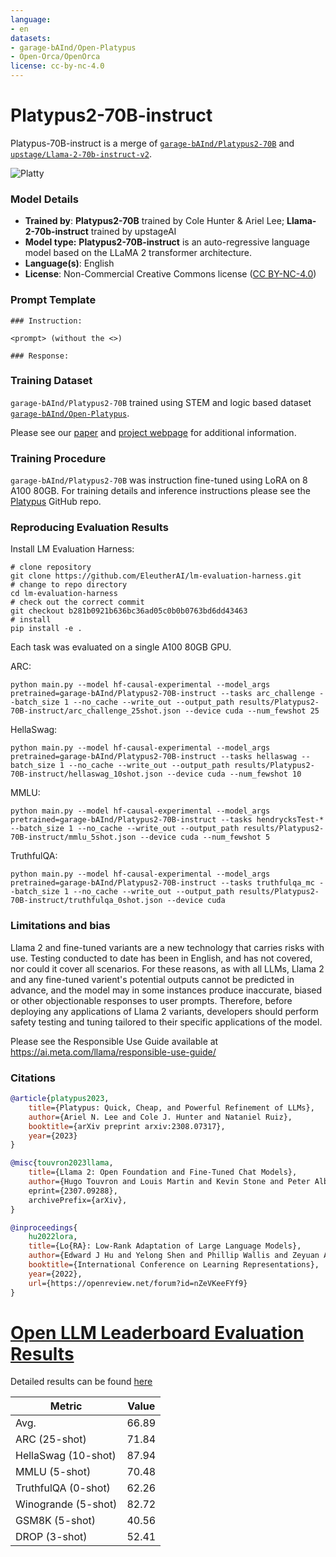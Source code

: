 ```yaml
---
language:
- en
datasets:
- garage-bAInd/Open-Platypus
- Open-Orca/OpenOrca
license: cc-by-nc-4.0
---
```


# Platypus2-70B-instruct

Platypus-70B-instruct is a merge of [`garage-bAInd/Platypus2-70B`](https://huggingface.co/garage-bAInd/Platypus2-70B) and [`upstage/Llama-2-70b-instruct-v2`](https://huggingface.co/upstage/Llama-2-70b-instruct-v2).

![Platty](./Best_Platty_small.jpeg)

### Model Details

* **Trained by**: **Platypus2-70B** trained by Cole Hunter & Ariel Lee; **Llama-2-70b-instruct** trained by upstageAI
* **Model type:**  **Platypus2-70B-instruct** is an auto-regressive language model based on the LLaMA 2 transformer architecture.
* **Language(s)**: English
* **License**: Non-Commercial Creative Commons license ([CC BY-NC-4.0](https://creativecommons.org/licenses/by-nc/4.0/))

### Prompt Template
```
### Instruction:

<prompt> (without the <>)

### Response:
```

### Training Dataset

`garage-bAInd/Platypus2-70B` trained using STEM and logic based dataset [`garage-bAInd/Open-Platypus`](https://huggingface.co/datasets/garage-bAInd/Open-Platypus).

Please see our [paper](https://arxiv.org/abs/2308.07317) and [project webpage](https://platypus-llm.github.io) for additional information.

### Training Procedure

`garage-bAInd/Platypus2-70B` was instruction fine-tuned using LoRA on 8 A100 80GB. For training details and inference instructions please see the [Platypus](https://github.com/arielnlee/Platypus) GitHub repo.

### Reproducing Evaluation Results

Install LM Evaluation Harness:
```
# clone repository
git clone https://github.com/EleutherAI/lm-evaluation-harness.git
# change to repo directory
cd lm-evaluation-harness
# check out the correct commit
git checkout b281b0921b636bc36ad05c0b0b0763bd6dd43463
# install
pip install -e .
```
Each task was evaluated on a single A100 80GB GPU.

ARC:
```
python main.py --model hf-causal-experimental --model_args pretrained=garage-bAInd/Platypus2-70B-instruct --tasks arc_challenge --batch_size 1 --no_cache --write_out --output_path results/Platypus2-70B-instruct/arc_challenge_25shot.json --device cuda --num_fewshot 25
```

HellaSwag:
```
python main.py --model hf-causal-experimental --model_args pretrained=garage-bAInd/Platypus2-70B-instruct --tasks hellaswag --batch_size 1 --no_cache --write_out --output_path results/Platypus2-70B-instruct/hellaswag_10shot.json --device cuda --num_fewshot 10
```

MMLU:
```
python main.py --model hf-causal-experimental --model_args pretrained=garage-bAInd/Platypus2-70B-instruct --tasks hendrycksTest-* --batch_size 1 --no_cache --write_out --output_path results/Platypus2-70B-instruct/mmlu_5shot.json --device cuda --num_fewshot 5
```

TruthfulQA:
```
python main.py --model hf-causal-experimental --model_args pretrained=garage-bAInd/Platypus2-70B-instruct --tasks truthfulqa_mc --batch_size 1 --no_cache --write_out --output_path results/Platypus2-70B-instruct/truthfulqa_0shot.json --device cuda
```
### Limitations and bias

Llama 2 and fine-tuned variants are a new technology that carries risks with use. Testing conducted to date has been in English, and has not covered, nor could it cover all scenarios. For these reasons, as with all LLMs, Llama 2 and any fine-tuned varient's potential outputs cannot be predicted in advance, and the model may in some instances produce inaccurate, biased or other objectionable responses to user prompts. Therefore, before deploying any applications of Llama 2 variants, developers should perform safety testing and tuning tailored to their specific applications of the model.

Please see the Responsible Use Guide available at https://ai.meta.com/llama/responsible-use-guide/

### Citations
```bibtex
@article{platypus2023,
    title={Platypus: Quick, Cheap, and Powerful Refinement of LLMs}, 
    author={Ariel N. Lee and Cole J. Hunter and Nataniel Ruiz},
    booktitle={arXiv preprint arxiv:2308.07317},
    year={2023}
}
```
```bibtex
@misc{touvron2023llama,
    title={Llama 2: Open Foundation and Fine-Tuned Chat Models}, 
    author={Hugo Touvron and Louis Martin and Kevin Stone and Peter Albert and Amjad Almahairi and Yasmine Babaei and Nikolay Bashlykov       year={2023},
    eprint={2307.09288},
    archivePrefix={arXiv},
}
```
```bibtex
@inproceedings{
    hu2022lora,
    title={Lo{RA}: Low-Rank Adaptation of Large Language Models},
    author={Edward J Hu and Yelong Shen and Phillip Wallis and Zeyuan Allen-Zhu and Yuanzhi Li and Shean Wang and Lu Wang and Weizhu Chen},
    booktitle={International Conference on Learning Representations},
    year={2022},
    url={https://openreview.net/forum?id=nZeVKeeFYf9}
}
```
# [Open LLM Leaderboard Evaluation Results](https://huggingface.co/spaces/HuggingFaceH4/open_llm_leaderboard)
Detailed results can be found [here](https://huggingface.co/datasets/open-llm-leaderboard/details_garage-bAInd__Platypus2-70B-instruct)

| Metric                | Value                     |
|-----------------------|---------------------------|
| Avg.                  | 66.89   |
| ARC (25-shot)         | 71.84          |
| HellaSwag (10-shot)   | 87.94    |
| MMLU (5-shot)         | 70.48         |
| TruthfulQA (0-shot)   | 62.26   |
| Winogrande (5-shot)   | 82.72   |
| GSM8K (5-shot)        | 40.56        |
| DROP (3-shot)         | 52.41         |
